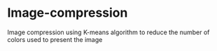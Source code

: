 # Image-compression

Image compression using K-means algorithm to reduce the number of colors used to present the image
